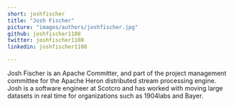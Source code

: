```yaml
---
short: joshfischer
title: "Josh Fischer"
picture: "images/authors/joshfischer.jpg"
github: joshfischer1108
twitter: joshfischer1108
linkedin: joshfischer1108

---
```


Josh Fischer is an Apache Committer, and part of the project management committee for the Apache Heron distributed stream processing engine. Josh is a software engineer at Scotcro and has worked with moving large datasets in real time for organizations such as 1904labs and Bayer.